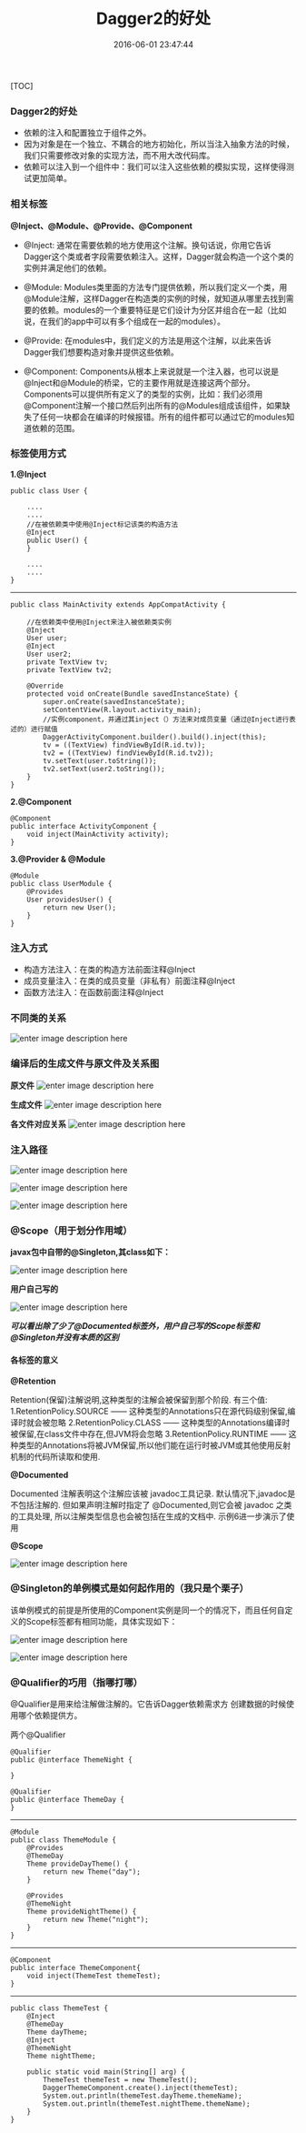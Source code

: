 ﻿---
title: Dagger2的好处
date: 2016-06-01 23:47:44
categories: "Android三方框架学习"
tags:
     - Android
     - 三方框架
     - 技术
---
[TOC]


### Dagger2的好处

- 依赖的注入和配置独立于组件之外。
- 因为对象是在一个独立、不耦合的地方初始化，所以当注入抽象方法的时候，我们只需要修改对象的实现方法，而不用大改代码库。
- 依赖可以注入到一个组件中：我们可以注入这些依赖的模拟实现，这样使得测试更加简单。


### 相关标签

 **@Inject、@Module、@Provide、@Component**

- @Inject: 通常在需要依赖的地方使用这个注解。换句话说，你用它告诉Dagger这个类或者字段需要依赖注入。这样，Dagger就会构造一个这个类的实例并满足他们的依赖。

- @Module: Modules类里面的方法专门提供依赖，所以我们定义一个类，用@Module注解，这样Dagger在构造类的实例的时候，就知道从哪里去找到需要的依赖。modules的一个重要特征是它们设计为分区并组合在一起（比如说，在我们的app中可以有多个组成在一起的modules）。

- @Provide: 在modules中，我们定义的方法是用这个注解，以此来告诉Dagger我们想要构造对象并提供这些依赖。

- @Component: Components从根本上来说就是一个注入器，也可以说是@Inject和@Module的桥梁，它的主要作用就是连接这两个部分。 Components可以提供所有定义了的类型的实例，比如：我们必须用@Component注解一个接口然后列出所有的@Modules组成该组件，如果缺失了任何一块都会在编译的时候报错。所有的组件都可以通过它的modules知道依赖的范围。


### 标签使用方式

**1.@Inject**  

    public class User {  
  
	    ....  
	    ....  
	    //在被依赖类中使用@Inject标记该类的构造方法
	    @Inject  
	    public User() {  
	    }  
	  
	    ....  
	    ....    
	}  

--------------

    public class MainActivity extends AppCompatActivity {  
		  
	    //在依赖类中使用@Inject来注入被依赖类实例
	    @Inject  
	    User user;  
	    @Inject  
	    User user2;  
	    private TextView tv;  
	    private TextView tv2;  
	  
	    @Override  
	    protected void onCreate(Bundle savedInstanceState) {  
	        super.onCreate(savedInstanceState);  
	        setContentView(R.layout.activity_main);  
	        //实例component，并通过其inject（）方法来对成员变量（通过@Inject进行表述的）进行赋值
	        DaggerActivityComponent.builder().build().inject(this);  
	        tv = ((TextView) findViewById(R.id.tv));  
	        tv2 = ((TextView) findViewById(R.id.tv2));  
	        tv.setText(user.toString());  
	        tv2.setText(user2.toString());  
	    }  
	} 

**2.@Component**
		
    @Component  
	public interface ActivityComponent {  
	    void inject(MainActivity activity);  
	}  

**3.@Provider & @Module**

    @Module  
	public class UserModule {  
	    @Provides
	    User providesUser() {  
	        return new User();  
	    }  
	}  



### 注入方式
- 构造方法注入：在类的构造方法前面注释@Inject
- 成员变量注入：在类的成员变量（非私有）前面注释@Inject
- 函数方法注入：在函数前面注释@Inject


### 不同类的关系

![enter image description here](http://or9mw8j7a.bkt.clouddn.com/%E6%9C%AA%E6%A0%87%E9%A2%98-2-%E6%81%A2%E5%A4%8D%E7%9A%84.png)


### 编译后的生成文件与原文件及关系图

**原文件**
![enter image description here](http://or9mw8j7a.bkt.clouddn.com/%E4%BC%81%E4%B8%9A%E5%BE%AE%E4%BF%A1%E6%88%AA%E5%9B%BE_20170818105449.png)

**生成文件**
![enter image description here](http://or9mw8j7a.bkt.clouddn.com/%E4%BC%81%E4%B8%9A%E5%BE%AE%E4%BF%A1%E6%88%AA%E5%9B%BE_20170818105426.png)

**各文件对应关系**
![enter image description here](http://or9mw8j7a.bkt.clouddn.com/%E7%BC%96%E8%AF%91%E5%90%8E%E5%85%B3%E7%B3%BB%E5%9B%BE.png)


###  注入路径

![enter image description here](http://or9mw8j7a.bkt.clouddn.com/%E4%BC%81%E4%B8%9A%E5%BE%AE%E4%BF%A1%E6%88%AA%E5%9B%BE_20170818112230.png)

![enter image description here](http://or9mw8j7a.bkt.clouddn.com/%E4%BC%81%E4%B8%9A%E5%BE%AE%E4%BF%A1%E6%88%AA%E5%9B%BE_20170818111938.png)

![enter image description here](http://or9mw8j7a.bkt.clouddn.com/%E4%BC%81%E4%B8%9A%E5%BE%AE%E4%BF%A1%E6%88%AA%E5%9B%BE_20170818112629.png)



### @Scope（用于划分作用域）

**javax包中自带的@Singleton,其class如下：**

![enter image description here](http://or9mw8j7a.bkt.clouddn.com/%E4%BC%81%E4%B8%9A%E5%BE%AE%E4%BF%A1%E6%88%AA%E5%9B%BE_20170818113850.png)

**用户自己写的**

![enter image description here](http://or9mw8j7a.bkt.clouddn.com/%E4%BC%81%E4%B8%9A%E5%BE%AE%E4%BF%A1%E6%88%AA%E5%9B%BE_20170818114133.png)

***可以看出除了少了@Documented标签外，用户自己写的Scope标签和@Singleton并没有本质的区别***

#### 各标签的意义

**@Retention**

Retention(保留)注解说明,这种类型的注解会被保留到那个阶段. 有三个值:
1.RetentionPolicy.SOURCE —— 这种类型的Annotations只在源代码级别保留,编译时就会被忽略
2.RetentionPolicy.CLASS —— 这种类型的Annotations编译时被保留,在class文件中存在,但JVM将会忽略
3.RetentionPolicy.RUNTIME —— 这种类型的Annotations将被JVM保留,所以他们能在运行时被JVM或其他使用反射机制的代码所读取和使用.

**@Documented**

Documented 注解表明这个注解应该被 javadoc工具记录. 默认情况下,javadoc是不包括注解的. 但如果声明注解时指定了 @Documented,则它会被 javadoc 之类的工具处理, 所以注解类型信息也会被包括在生成的文档中. 示例6进一步演示了使用 


**@Scope**

![enter image description here](http://or9mw8j7a.bkt.clouddn.com/%E4%BC%81%E4%B8%9A%E5%BE%AE%E4%BF%A1%E6%88%AA%E5%9B%BE_20170818114808.png)



### @Singleton的单例模式是如何起作用的（我只是个栗子）

该单例模式的前提是所使用的Component实例是同一个的情况下，而且任何自定义的Scope标签都有相同功能，具体实现如下：

![enter image description here](http://or9mw8j7a.bkt.clouddn.com/%E4%BC%81%E4%B8%9A%E5%BE%AE%E4%BF%A1%E6%88%AA%E5%9B%BE_20170818141827.png)


![enter image description here](http://or9mw8j7a.bkt.clouddn.com/%E4%BC%81%E4%B8%9A%E5%BE%AE%E4%BF%A1%E6%88%AA%E5%9B%BE_20170818142004.png)


### @Qualifier的巧用（指哪打哪）

@Qualifier是用来给注解做注解的。它告诉Dagger依赖需求方 创建数据的时候使用哪个依赖提供方。

两个@Qualifier

    @Qualifier
	public @interface ThemeNight {
	
	}
	
	@Qualifier
	public @interface ThemeDay {
	}

-----------------------

    @Module
	public class ThemeModule {
	    @Provides
	    @ThemeDay
	    Theme provideDayTheme() {
	        return new Theme("day");
	    }

	    @Provides
	    @ThemeNight
	    Theme provideNightTheme() {
	        return new Theme("night");
	    }
	}

------------------

    @Component
    public interface ThemeComponent{
	    void inject(ThemeTest themeTest);
    }
    

--------------------

    public class ThemeTest {
	    @Inject
	    @ThemeDay
	    Theme dayTheme;
	    @Inject
	    @ThemeNight
	    Theme nightTheme;

	    public static void main(String[] arg) {
	        ThemeTest themeTest = new ThemeTest();
	        DaggerThemeComponent.create().inject(themeTest);
	        System.out.println(themeTest.dayTheme.themeName);
	        System.out.println(themeTest.nightTheme.themeName);
	    }
	}



